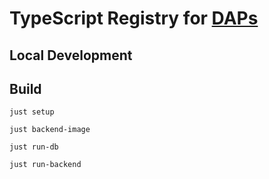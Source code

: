 # TypeScript Registry for [DAPs](https://github.com/TBD54566975/dap)



## Local Development

## Build

`just setup`

`just backend-image`

`just run-db`

`just run-backend`
